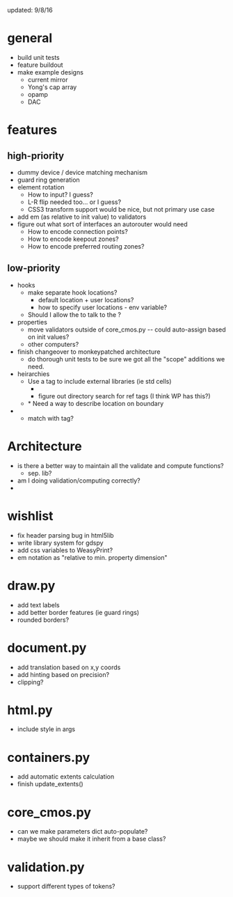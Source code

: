 updated: 9/8/16

general
=======
- build unit tests
- feature buildout
- make example designs
    + current mirror
    + Yong's cap array
    + opamp
    + DAC

features
========

high-priority
-------------
- dummy device / device matching mechanism
- guard ring generation
- element rotation
    + How to input? <fet rot=90> I guess?
    + L-R flip needed too... <fet flip=lr> or <fet flip=ud> I guess?
    + CSS3 transform support would be nice, but not primary use case
- add em (as relative to init value) to validators
- figure out what sort of interfaces an autorouter would need
    + How to encode connection points?
    + How to encode keepout zones?
    + How to encode preferred routing zones?


low-priority
------------
- hooks
    + make separate hook locations?
        * default location + user locations?
        * how to specify user locations - env variable?
    + Should I allow the <head> to talk to the <body>?
- properties
    + move validators outside of core_cmos.py -- could auto-assign based on init values?
    + other computers?
- finish changeover to monkeypatched architecture
    + do thorough unit tests to be sure we got all the "scope" additions we need.
- heirarchies
    + Use a tag to include external libraries (ie std cells)
        * <ref src="[path to src]">
        * figure out directory search for ref tags (I think WP has this?)
    + <port layer=M1 name=VIN location=NW??>
        * Need a way to describe location on boundary
- <!--[if TSMCN45]> ... some HTML here ... <![endif]-->
    + match with <tech> tag?


Architecture
============
- is there a better way to maintain all the validate and compute functions?
    + sep. lib?
- am I doing validation/computing correctly?
- 


wishlist
========
- fix header parsing bug in html5lib
- write library system for gdspy
- add css variables to WeasyPrint?
- em notation as "relative to min. property dimension"


draw.py
=======
- add text labels
- add better border features (ie guard rings)
- rounded borders?

document.py
===========
- add translation based on x,y coords
- add hinting based on precision?
- clipping?

html.py
=======
- include style in args

containers.py
=============
- add automatic extents calculation
- finish update_extents()

core_cmos.py
============
- can we make parameters dict auto-populate?
- maybe we should make it inherit from a base class?

validation.py
=============
- support different types of tokens?
